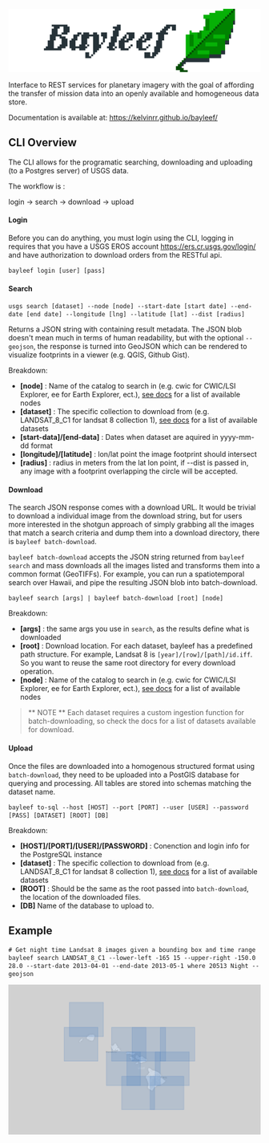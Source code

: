 
![](logo.png)

Interface to REST services for planetary imagery with the goal of affording the transfer of mission data into an openly available and homogeneous data store.

Documentation is available at: https://kelvinrr.github.io/bayleef/

## CLI Overview

The CLI allows for the programatic searching, downloading and uploading (to a Postgres server) of USGS data.

The workflow is :

login -> search -> download -> upload  

#### Login

Before you can do anything, you must login using the CLI, logging in requires that you have a USGS EROS account https://ers.cr.usgs.gov/login/ and have authorization to download orders from the RESTful api.   

```
bayleef login [user] [pass]
```

#### Search

```
usgs search [dataset] --node [node] --start-date [start date] --end-date [end date] --longitude [lng] --latitude [lat] --dist [radius]
```

Returns a JSON string with containing result metadata. The JSON blob doesn't mean much in terms of human readability, but with the optional `--geojson`, the response is turned into GeoJSON which can be rendered to visualize footprints in a viewer (e.g. QGIS, Github Gist).  

Breakdown:

 - **[node]** : Name of the catalog to search in (e.g. cwic for CWIC/LSI Explorer, ee for Earth Explorer, ect.), [see docs](https://kelvinrr.github.io/bayleef/reference/catalog.html) for a list of available nodes
 - **[dataset]** : The specific collection to download from (e.g. LANDSAT_8_C1 for landsat 8 collection 1), [see docs](https://kelvinrr.github.io/bayleef/reference/catalog.html)  for a list of available datasets
 - **[start-data]/[end-data]** : Dates when dataset are aquired in yyyy-mm-dd format
 - **[longitude]/[latitude]** : lon/lat point the image footprint should intersect
 - **[radius]** : radius in meters from the lat lon point, if --dist is passed in, any image with a footprint overlapping the circle will be accepted.

#### Download

The search JSON response comes with a download URL. It would be trivial to download a individual image from the download string, but for users more interested in the shotgun approach of simply grabbing all the images that match a search criteria and dump them into a download directory, there is `bayleef batch-download`.

`bayleef batch-download` accepts the JSON string returned from `bayleef search` and mass downloads all the images listed and transforms them into a common format (GeoTIFFs). For example, you can run a spatiotemporal search over Hawaii, and pipe the resulting JSON blob into batch-download.

```
bayleef search [args] | bayleef batch-download [root] [node]
```

Breakdown:

 - **[args]** : the same args you use in `search`, as the results define what is downloaded
 - **[root]** : Download location. For each dataset, bayleef has a predefined path structure. For example, Landsat 8 is `[year]/[row]/[path]/id.iff`. So you want to reuse the same root directory for every download operation.
 - **[node]** : Name of the catalog to search in (e.g. cwic for CWIC/LSI Explorer, ee for Earth Explorer, ect.), [see docs](https://kelvinrr.github.io/bayleef/reference/catalog.html)  for a list of available nodes

> ** NOTE ** Each dataset requires a custom ingestion function for batch-downloading, so check the docs for a list of datasets available for download.

#### Upload  

Once the files are downloaded into a homogenous structured format using `batch-download`, they need to be uploaded into a PostGIS database for querying and processing. All tables are stored into schemas matching the dataset name.

```
bayleef to-sql --host [HOST] --port [PORT] --user [USER] --password [PASS] [DATASET] [ROOT] [DB]
```

Breakdown:

- **[HOST]/[PORT]/[USER]/[PASSWORD]** : Conenction and login info for the PostgreSQL instance
- **[dataset]** : The specific collection to download from (e.g. LANDSAT_8_C1 for landsat 8 collection 1), [see docs](https://kelvinrr.github.io/bayleef/reference/catalog.html)  for a list of available datasets
- **[ROOT]** : Should be the same as the root passed into `batch-download`, the location of the downloaded files.
- **[DB]** Name of the database to upload to.

## Example

```
# Get night time Landsat 8 images given a bounding box and time range
bayleef search LANDSAT_8_C1 --lower-left -165 15 --upper-right -150.0 28.0 --start-date 2013-04-01 --end-date 2013-05-1 where 20513 Night --geojson
```

[<img src="footprints.png">](https://render.githubusercontent.com/view/geojson?commit=796cfecce7dbfaaf34664506c3f98d063f57c587&enc_url=68747470733a2f2f7261772e67697468756275736572636f6e74656e742e636f6d2f676973742f4b656c76696e72722f34303439363865643535613864616261613131356533313333623730343832652f7261772f373936636665636365376462666161663334363634353036633366393864303633663537633538372f746573742e67656f6a736f6e&nwo=Kelvinrr%2F404968ed55a8dabaa115e3133b70482e&path=test.geojson&repository_id=89327932&repository_type=Gist#7396ae8f-0d23-4319-bc9c-64a4e15e14d7)
